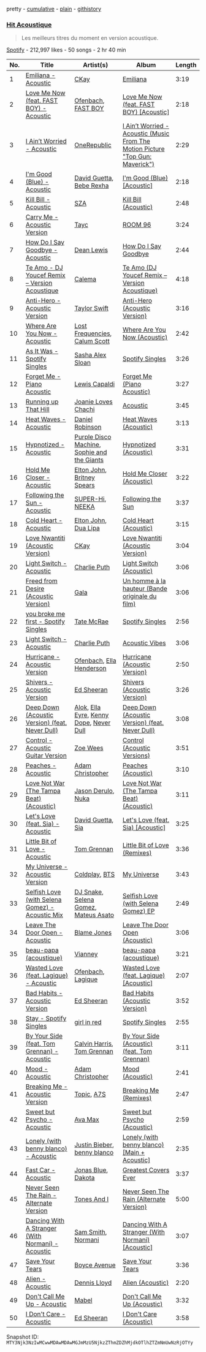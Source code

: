 pretty - [cumulative](/playlists/cumulative/37i9dQZF1DWY6UWUOwj4BO.md) - [plain](/playlists/plain/37i9dQZF1DWY6UWUOwj4BO) - [githistory](https://github.githistory.xyz/mackorone/spotify-playlist-archive/blob/main/playlists/plain/37i9dQZF1DWY6UWUOwj4BO)

### [Hit Acoustique](https://open.spotify.com/playlist/37i9dQZF1DWY6UWUOwj4BO)

> Les meilleurs titres du moment en version acoustique.

[Spotify](https://open.spotify.com/user/spotify) - 212,997 likes - 50 songs - 2 hr 40 min

| No. | Title | Artist(s) | Album | Length |
|---|---|---|---|---|
| 1 | [Emiliana \- Acoustic](https://open.spotify.com/track/5o2eHgbRzQbeZKMFfgy1nn) | [CKay](https://open.spotify.com/artist/048LktY5zMnakWq7PTtFrz) | [Emiliana](https://open.spotify.com/album/4LTckGxBOI0fEkliC3zbIp) | 3:19 |
| 2 | [Love Me Now \(feat\. FAST BOY\) \- Acoustic](https://open.spotify.com/track/7Eu1ryblKF85zn7xpnst3P) | [Ofenbach](https://open.spotify.com/artist/4AKwRarlmsUlLjIwt38NLw), [FAST BOY](https://open.spotify.com/artist/56Qz2XwGj7FxnNKrfkWjnb) | [Love Me Now \(feat\. FAST BOY\) \[Acoustic\]](https://open.spotify.com/album/6PQlOCoekOPHXh7fLuMs8f) | 2:18 |
| 3 | [I Ain’t Worried \- Acoustic](https://open.spotify.com/track/29kUiQdEvB9q7joHiYZNJ3) | [OneRepublic](https://open.spotify.com/artist/5Pwc4xIPtQLFEnJriah9YJ) | [I Ain’t Worried \- Acoustic \(Music From The Motion Picture "Top Gun: Maverick"\)](https://open.spotify.com/album/7lR2Xqpmvr2r05DQENflBG) | 2:29 |
| 4 | [I'm Good \(Blue\) \- Acoustic](https://open.spotify.com/track/2MV9MRVSXNTIS3ny31cx9c) | [David Guetta](https://open.spotify.com/artist/1Cs0zKBU1kc0i8ypK3B9ai), [Bebe Rexha](https://open.spotify.com/artist/64M6ah0SkkRsnPGtGiRAbb) | [I'm Good \(Blue\) \[Acoustic\]](https://open.spotify.com/album/4WekVlSrFGks8g7BW9xvfY) | 2:18 |
| 5 | [Kill Bill \- Acoustic](https://open.spotify.com/track/5ReIs3aH4wfBjp93QOtWAl) | [SZA](https://open.spotify.com/artist/7tYKF4w9nC0nq9CsPZTHyP) | [Kill Bill \(Acoustic\)](https://open.spotify.com/album/1P1hvg624kDZJ841ZAZzWy) | 2:48 |
| 6 | [Carry Me \- Acoustic Version](https://open.spotify.com/track/0KXhbwmPLhECjqhGkhYpic) | [Tayc](https://open.spotify.com/artist/7gU9VyFRN3JWPJ5oHOil60) | [ROOM 96](https://open.spotify.com/album/6MFyUXJ1YrcHvraPVirOZ1) | 3:24 |
| 7 | [How Do I Say Goodbye \- Acoustic](https://open.spotify.com/track/7fAoDr6naastKUtqo75SNm) | [Dean Lewis](https://open.spotify.com/artist/3QSQFmccmX81fWCUSPTS7y) | [How Do I Say Goodbye](https://open.spotify.com/album/1F0usgSkjLQNKW7wRsNvRY) | 2:44 |
| 8 | [Te Amo \- DJ Youcef Remix – Version Acoustique](https://open.spotify.com/track/5DiKjTMmJfdIROpZXAzLwY) | [Calema](https://open.spotify.com/artist/6PIIKavZx20FlVKyIvb4Um) | [Te Amo \(DJ Youcef Remix – Version Acoustique\)](https://open.spotify.com/album/4we58LKZyy9dtDRIJXeUJs) | 4:18 |
| 9 | [Anti\-Hero \- Acoustic Version](https://open.spotify.com/track/2d3d9xZutJjmUpntiyHt3F) | [Taylor Swift](https://open.spotify.com/artist/06HL4z0CvFAxyc27GXpf02) | [Anti\-Hero \(Acoustic Version\)](https://open.spotify.com/album/5vgWXUueeEU2labRz6TlNv) | 3:16 |
| 10 | [Where Are You Now \- Acoustic](https://open.spotify.com/track/4jU6qkh8stB9uqXEPMqnJL) | [Lost Frequencies](https://open.spotify.com/artist/7f5Zgnp2spUuuzKplmRkt7), [Calum Scott](https://open.spotify.com/artist/6ydoSd3N2mwgwBHtF6K7eX) | [Where Are You Now \(Acoustic\)](https://open.spotify.com/album/4Am155SZjwvCP6zPnnVZqH) | 2:42 |
| 11 | [As It Was \- Spotify Singles](https://open.spotify.com/track/7JBWagcdXEX1dDZTCKUo7R) | [Sasha Alex Sloan](https://open.spotify.com/artist/4xnihxcoXWK3UqryOSnbw5) | [Spotify Singles](https://open.spotify.com/album/41E4ZK25y5hUaGB6NBzn5w) | 3:26 |
| 12 | [Forget Me \- Piano Acoustic](https://open.spotify.com/track/3Xu1SbsuVDHrnzuNAZEXNB) | [Lewis Capaldi](https://open.spotify.com/artist/4GNC7GD6oZMSxPGyXy4MNB) | [Forget Me \(Piano Acoustic\)](https://open.spotify.com/album/2RhXMRkU9R9LW0bNxcuVX0) | 3:27 |
| 13 | [Running up That Hill](https://open.spotify.com/track/7w4YExaFOqzTGQ1Y5fCoNv) | [Joanie Loves Chachi](https://open.spotify.com/artist/0hZe6a2PBIKKqTkZt5vDHy) | [Acoustic](https://open.spotify.com/album/28rVoKui34rygR8weIfjVl) | 3:45 |
| 14 | [Heat Waves \- Acoustic](https://open.spotify.com/track/0QzY6rP7C8IWMnpEyuQmC6) | [Daniel Robinson](https://open.spotify.com/artist/1tlNtqr5jF7Z8pR9i4RWsa) | [Heat Waves \(Acoustic\)](https://open.spotify.com/album/4UFCNxjO9gA2SvQ6YV2mro) | 3:13 |
| 15 | [Hypnotized \- Acoustic](https://open.spotify.com/track/47iizIcROe1dhW3ii9cvTf) | [Purple Disco Machine](https://open.spotify.com/artist/2WBJQGf1bT1kxuoqziH5g4), [Sophie and the Giants](https://open.spotify.com/artist/4FrXHrpbDLNyO3pbVv8RmF) | [Hypnotized \(Acoustic\)](https://open.spotify.com/album/31sIFQ5fOYUQZ62LpNmQzY) | 3:31 |
| 16 | [Hold Me Closer \- Acoustic](https://open.spotify.com/track/5kXZv2JwuZ0qgqNalgwvJt) | [Elton John](https://open.spotify.com/artist/3PhoLpVuITZKcymswpck5b), [Britney Spears](https://open.spotify.com/artist/26dSoYclwsYLMAKD3tpOr4) | [Hold Me Closer \(Acoustic\)](https://open.spotify.com/album/1vN546nWNaesS0pAAL017l) | 3:22 |
| 17 | [Following the Sun \- Acoustic](https://open.spotify.com/track/3v5ZzxwENtgyJkrwR5JW4N) | [SUPER\-Hi](https://open.spotify.com/artist/2lJ6K4PTrrweXhRiqh1CZE), [NEEKA](https://open.spotify.com/artist/1JPZHb1qziDJ05n0a1OvfW) | [Following the Sun](https://open.spotify.com/album/140Jok6j3tn10bqgUqcUVG) | 3:37 |
| 18 | [Cold Heart \- Acoustic](https://open.spotify.com/track/0k6LV1ohcK2hlNPwu1nVw9) | [Elton John](https://open.spotify.com/artist/3PhoLpVuITZKcymswpck5b), [Dua Lipa](https://open.spotify.com/artist/6M2wZ9GZgrQXHCFfjv46we) | [Cold Heart \(Acoustic\)](https://open.spotify.com/album/78pahaG6oQu93YqFLVYGEv) | 3:15 |
| 19 | [Love Nwantiti \(Acoustic Version\)](https://open.spotify.com/track/450u5gGMGwQXmtLSR7AN2s) | [CKay](https://open.spotify.com/artist/048LktY5zMnakWq7PTtFrz) | [Love Nwantiti \(Acoustic Version\)](https://open.spotify.com/album/246C6Xn7fypfU7vQ8m1YP6) | 3:04 |
| 20 | [Light Switch \- Acoustic](https://open.spotify.com/track/42nDnUAPjhZFlj5wt2BjJm) | [Charlie Puth](https://open.spotify.com/artist/6VuMaDnrHyPL1p4EHjYLi7) | [Light Switch \(Acoustic\)](https://open.spotify.com/album/0H6pdORxZ735HztupqklPx) | 3:06 |
| 21 | [Freed from Desire \(Acoustic Version\)](https://open.spotify.com/track/50C5YxTknuct7YpC4WXmAG) | [Gala](https://open.spotify.com/artist/3OqTvcWgb0xaainosGVvuZ) | [Un homme à la hauteur \(Bande originale du film\)](https://open.spotify.com/album/1Zj9cDigNQ85AEcXv0asXj) | 3:06 |
| 22 | [you broke me first \- Spotify Singles](https://open.spotify.com/track/4SBahN5KfX1RLG9XLNIlJA) | [Tate McRae](https://open.spotify.com/artist/45dkTj5sMRSjrmBSBeiHym) | [Spotify Singles](https://open.spotify.com/album/4xhcTm06KVa15xIpVk1hQt) | 2:56 |
| 23 | [Light Switch \- Acoustic](https://open.spotify.com/track/1Vq9QT96yzs3hNDaCpeiWx) | [Charlie Puth](https://open.spotify.com/artist/6VuMaDnrHyPL1p4EHjYLi7) | [Acoustic Vibes](https://open.spotify.com/album/24TUp6UvuBpcWD1dimGe2y) | 3:06 |
| 24 | [Hurricane \- Acoustic Version](https://open.spotify.com/track/44W5tInDK41nwJ3k3AEplU) | [Ofenbach](https://open.spotify.com/artist/4AKwRarlmsUlLjIwt38NLw), [Ella Henderson](https://open.spotify.com/artist/7nDsS0l5ZAzMedVRKPP8F1) | [Hurricane \(Acoustic Version\)](https://open.spotify.com/album/69XUoQgDdcktIwDqCugjPy) | 2:50 |
| 25 | [Shivers \- Acoustic Version](https://open.spotify.com/track/7BiRw4sgXQMyNx8nPltnQr) | [Ed Sheeran](https://open.spotify.com/artist/6eUKZXaKkcviH0Ku9w2n3V) | [Shivers \(Acoustic Version\)](https://open.spotify.com/album/1CM3OBIxS9yzSiIAOW0gIF) | 3:26 |
| 26 | [Deep Down \(Acoustic Version\) \(feat\. Never Dull\)](https://open.spotify.com/track/4Sea2XMlbP2Yt8E5CMwvbb) | [Alok](https://open.spotify.com/artist/0NGAZxHanS9e0iNHpR8f2W), [Ella Eyre](https://open.spotify.com/artist/66TrUkUZ3RM29dqeDQRgyA), [Kenny Dope](https://open.spotify.com/artist/1TrfxjXu8quyDw05p2bacX), [Never Dull](https://open.spotify.com/artist/2u3rmzZC0psTER2sDfUebm) | [Deep Down \(Acoustic Version\) \(feat\. Never Dull\)](https://open.spotify.com/album/0FXgNlUQuffimeBnWUsepH) | 3:08 |
| 27 | [Control \- Acoustic Guitar Version](https://open.spotify.com/track/7LsJd6JUzWy3SUvy33g6yQ) | [Zoe Wees](https://open.spotify.com/artist/03d2mJXSMtuPI0nIvLnhoS) | [Control \(Acoustic Versions\)](https://open.spotify.com/album/0GfYuFknkNUEPIbmV9rCef) | 3:51 |
| 28 | [Peaches \- Acoustic](https://open.spotify.com/track/1ChZ4mrSLP8HImCY6IyImf) | [Adam Christopher](https://open.spotify.com/artist/22QkuOmdRnasuuVgUjhrVw) | [Peaches \(Acoustic\)](https://open.spotify.com/album/3qfz0iDhRYXa0VFccGM8VY) | 3:10 |
| 29 | [Love Not War \(The Tampa Beat\) \(Acoustic\)](https://open.spotify.com/track/0dRYCtYfllnlfDiEufuwOU) | [Jason Derulo](https://open.spotify.com/artist/07YZf4WDAMNwqr4jfgOZ8y), [Nuka](https://open.spotify.com/artist/1XynjLPAyPi8SZAx8LHN0Z) | [Love Not War \(The Tampa Beat\) \(Acoustic\)](https://open.spotify.com/album/0suzpiXwzpyvN85xQyf699) | 3:11 |
| 30 | [Let's Love \(feat\. Sia\) \- Acoustic](https://open.spotify.com/track/1CQH9bjtrHOnbXTGL4JzT7) | [David Guetta](https://open.spotify.com/artist/1Cs0zKBU1kc0i8ypK3B9ai), [Sia](https://open.spotify.com/artist/5WUlDfRSoLAfcVSX1WnrxN) | [Let's Love \(feat\. Sia\) \[Acoustic\]](https://open.spotify.com/album/5SwdV9W7iDZHPcns35goPD) | 3:25 |
| 31 | [Little Bit of Love \- Acoustic](https://open.spotify.com/track/6RsVs4RDuXsT1bV9UwWxNJ) | [Tom Grennan](https://open.spotify.com/artist/5SHxzwjek1Pipl1Yk11UHv) | [Little Bit of Love \(Remixes\)](https://open.spotify.com/album/2Kb2nUdrSVtqmXXH3qeftu) | 3:36 |
| 32 | [My Universe \- Acoustic Version](https://open.spotify.com/track/6nhc3daOpKaZBRj2ZFWfc7) | [Coldplay](https://open.spotify.com/artist/4gzpq5DPGxSnKTe4SA8HAU), [BTS](https://open.spotify.com/artist/3Nrfpe0tUJi4K4DXYWgMUX) | [My Universe](https://open.spotify.com/album/6iVS1t7wQUHItUnCxH7epG) | 3:43 |
| 33 | [Selfish Love \(with Selena Gomez\) \- Acoustic Mix](https://open.spotify.com/track/4Am0QoksGA70r4ZdsgV2Y9) | [DJ Snake](https://open.spotify.com/artist/540vIaP2JwjQb9dm3aArA4), [Selena Gomez](https://open.spotify.com/artist/0C8ZW7ezQVs4URX5aX7Kqx), [Mateus Asato](https://open.spotify.com/artist/4en3qu5SDsPtBcTkXasukc) | [Selfish Love \(with Selena Gomez\) EP](https://open.spotify.com/album/5gaTlwqxtq9ciRVqgOfusR) | 2:49 |
| 34 | [Leave The Door Open \- Acoustic](https://open.spotify.com/track/65P0LJJh9vEa5yR6S2xIZR) | [Blame Jones](https://open.spotify.com/artist/4FCvYJ06Q8c4AScPG501KY) | [Leave The Door Open \(Acoustic\)](https://open.spotify.com/album/47GrZGrgepJsZqTuAhmkUD) | 3:06 |
| 35 | [beau\-papa \(acoustique\)](https://open.spotify.com/track/0wRFR5cUtBNArgtw4F1rw1) | [Vianney](https://open.spotify.com/artist/4Nrd0CtP8txoQhnnlRA6V6) | [beau\-papa \(acoustique\)](https://open.spotify.com/album/15csZHfKvpIwsR4UDH24Ox) | 3:21 |
| 36 | [Wasted Love \(feat\. Lagique\) \- Acoustic](https://open.spotify.com/track/5Zn1K7j3DkB1akPiBLwKR9) | [Ofenbach](https://open.spotify.com/artist/4AKwRarlmsUlLjIwt38NLw), [Lagique](https://open.spotify.com/artist/1PbtWtrN7jZpd4toqxrjm2) | [Wasted Love \(feat\. Lagique\) \[Acoustic\]](https://open.spotify.com/album/2CgvyrhuhDiXBAmXQz52Js) | 2:07 |
| 37 | [Bad Habits \- Acoustic Version](https://open.spotify.com/track/0IkK4SEryuCtbQjm5LRLMZ) | [Ed Sheeran](https://open.spotify.com/artist/6eUKZXaKkcviH0Ku9w2n3V) | [Bad Habits \(Acoustic Version\)](https://open.spotify.com/album/6m1jYE77JZX8aJpO5ei2V7) | 3:52 |
| 38 | [Stay \- Spotify Singles](https://open.spotify.com/track/2MLapVzHNgZit4tTGkfAcf) | [girl in red](https://open.spotify.com/artist/3uwAm6vQy7kWPS2bciKWx9) | [Spotify Singles](https://open.spotify.com/album/6H1GSOFY2sL863KbEYUq5c) | 2:55 |
| 39 | [By Your Side \(feat\. Tom Grennan\) \- Acoustic](https://open.spotify.com/track/1QMSIsTV6lcLCQ9MBHTLhT) | [Calvin Harris](https://open.spotify.com/artist/7CajNmpbOovFoOoasH2HaY), [Tom Grennan](https://open.spotify.com/artist/5SHxzwjek1Pipl1Yk11UHv) | [By Your Side \(Acoustic\) \(feat\. Tom Grennan\)](https://open.spotify.com/album/7lYiqSYSUOeWFahBbVZYCF) | 3:11 |
| 40 | [Mood \- Acoustic](https://open.spotify.com/track/1NKiIuSbv88ecRlB6noXzz) | [Adam Christopher](https://open.spotify.com/artist/22QkuOmdRnasuuVgUjhrVw) | [Mood \(Acoustic\)](https://open.spotify.com/album/4fkiu8nnl0W9wbgspwYL8M) | 2:41 |
| 41 | [Breaking Me \- Acoustic Version](https://open.spotify.com/track/0mFWr2JK53ff1rIjle2PWm) | [Topic](https://open.spotify.com/artist/0u6GtibW46tFX7koQ6uNJZ), [A7S](https://open.spotify.com/artist/5Wg2b4Mp42gicxEeDNawf7) | [Breaking Me \(Remixes\)](https://open.spotify.com/album/48PG4pmiNVsiWrn87l7XbT) | 2:47 |
| 42 | [Sweet but Psycho \- Acoustic](https://open.spotify.com/track/10WVEHOf1FZf5XgK6dUWvN) | [Ava Max](https://open.spotify.com/artist/4npEfmQ6YuiwW1GpUmaq3F) | [Sweet but Psycho \(Acoustic\)](https://open.spotify.com/album/2oKx85K5SRVksSS9aN1Lon) | 2:59 |
| 43 | [Lonely \(with benny blanco\) \- Acoustic](https://open.spotify.com/track/4fKiuIavbsoTRZ6R7xuAyT) | [Justin Bieber](https://open.spotify.com/artist/1uNFoZAHBGtllmzznpCI3s), [benny blanco](https://open.spotify.com/artist/5CiGnKThu5ctn9pBxv7DGa) | [Lonely \(with benny blanco\) \[Main + Acoustic\]](https://open.spotify.com/album/7HWrpFGNHEaylb0DK0xrkH) | 2:35 |
| 44 | [Fast Car \- Acoustic](https://open.spotify.com/track/6pZZ4FUkivhTGlVR8FZXE6) | [Jonas Blue](https://open.spotify.com/artist/1HBjj22wzbscIZ9sEb5dyf), [Dakota](https://open.spotify.com/artist/2zzpznMuhKlKlqh1ma7Sms) | [Greatest Covers Ever](https://open.spotify.com/album/4Q95NiPxJUIr8sT7qRlZts) | 3:37 |
| 45 | [Never Seen The Rain \- Alternate Version](https://open.spotify.com/track/6MYNfMiLwCmA3bRdfzvfcs) | [Tones And I](https://open.spotify.com/artist/2NjfBq1NflQcKSeiDooVjY) | [Never Seen The Rain \(Alternate Version\)](https://open.spotify.com/album/7oVHtPdIA5kcxLLiCu2t7N) | 5:00 |
| 46 | [Dancing With A Stranger \(With Normani\) \- Acoustic](https://open.spotify.com/track/29f11nLUcMYQ2Ndbnb7N0o) | [Sam Smith](https://open.spotify.com/artist/2wY79sveU1sp5g7SokKOiI), [Normani](https://open.spotify.com/artist/2cWZOOzeOm4WmBJRnD5R7I) | [Dancing With A Stranger \(With Normani\) \[Acoustic\]](https://open.spotify.com/album/0JtZ4dyxvzFUCjeVrgPkHZ) | 3:07 |
| 47 | [Save Your Tears](https://open.spotify.com/track/45SbQo5bq8f0hNdB70IyFC) | [Boyce Avenue](https://open.spotify.com/artist/7CQwac16i1W5ej8YpuL3dv) | [Save Your Tears](https://open.spotify.com/album/6qjjZeAIfKFBeudsyydI0S) | 3:36 |
| 48 | [Alien \- Acoustic](https://open.spotify.com/track/5IYKZF1nw5V0GtxQN7mspQ) | [Dennis Lloyd](https://open.spotify.com/artist/3EOEK57CV77D4ovYVcmiyt) | [Alien \(Acoustic\)](https://open.spotify.com/album/12Nm1go9iMaJPcGcBzOHFU) | 2:20 |
| 49 | [Don't Call Me Up \- Acoustic](https://open.spotify.com/track/3a8gsld8gQzvfyLfPO1LP1) | [Mabel](https://open.spotify.com/artist/1MIVXf74SZHmTIp4V4paH4) | [Don't Call Me Up \(Acoustic\)](https://open.spotify.com/album/73I3HpG6A7oIL6hXaIC5Kr) | 3:32 |
| 50 | [I Don't Care \- Acoustic](https://open.spotify.com/track/1m84zLz4WizjR4mCDoXReg) | [Ed Sheeran](https://open.spotify.com/artist/6eUKZXaKkcviH0Ku9w2n3V) | [I Don't Care \(Acoustic\)](https://open.spotify.com/album/34hxmcDX91rZtwckrSlq1X) | 3:58 |

Snapshot ID: `MTY3Njk3NzIwMCwwMDAwMDAwMGJmMzU5NjkzZThmZDZhMjdkOTlhZTZmNmUwNzRjOTYy`
